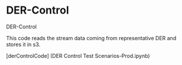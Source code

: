 # DER-Control
DER-Control

This code reads the stream data coming from representative DER and stores it in s3.

[derControlCode] (DER Control Test Scenarios-Prod.ipynb)
